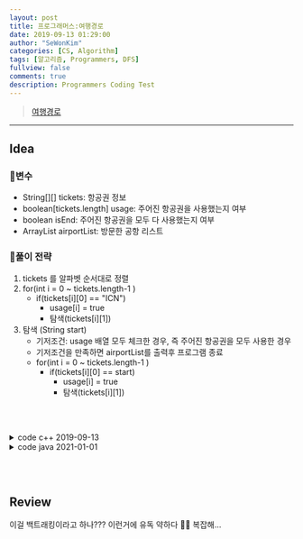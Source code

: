 ```yaml
---
layout: post
title: 프로그래머스:여행경로
date: 2019-09-13 01:29:00
author: "SeWonKim"
categories: [CS, Algorithm]
tags: [알고리즘, Programmers, DFS]
fullview: false
comments: true
description: Programmers Coding Test
---
```


> [여행경로](https://programmers.co.kr/learn/courses/30/lessons/43164)

---

## Idea

### 🥚변수

- String[][] tickets: 항공권 정보
- boolean[tickets.length] usage: 주어진 항공권을 사용했는지 여부
- boolean isEnd: 주어진 항공권을 모두 다 사용했는지 여부
- ArrayList<String> airportList: 방문한 공항 리스트

### 🍳풀이 전략

1. tickets 를 알파벳 순서대로 정렬 
2. for(int i = 0 ~ tickets.length-1 )
    - if(tickets[i][0] == "ICN")   
      - usage[i] = true
      - 탐색(tickets[i][1])
3. 탐색 (String start)
    - 기저조건: usage 배열 모두 체크한 경우, 즉 주어진 항공권을 모두 사용한 경우
    - 기저조건을 만족하면 airportList를 출력후 프로그램 종료
    - for(int i = 0 ~ tickets.length-1 )
      - if(tickets[i][0] == start)
        - usage[i] = true
        - 탐색(tickets[i][1])

&nbsp;  
&nbsp;


<details>
<summary>code c++ 2019-09-13</summary>
<div markdown="1">

1. 주어진 항공권을 모두 사용 👉 DFS
2. 가능한 경로가 2개인 경우 알파벳 순서로 방문 👉 sort

```cpp
#include <string>
#include <vector>
#include <algorithm>

using namespace std;

vector<string> answer;

void dfs (int n, string from, vector<vector<string>> tickets, vector<bool> check){
    answer.push_back(from);
    check[n] = true;

    for(int i=0; i<tickets.size(); i++){
        if(tickets[i][0] == from && check[i] == false){
            dfs(i, tickets[i][1], tickets, check);
            break;
        }
    }


}

vector<string> solution(vector<vector<string>> tickets) {

    sort(tickets.begin(), tickets.end());

    vector<bool> check(tickets.size(), false);

    // 인천부터 시작
    string from = "ICN";
    answer.push_back(from);
    for(int i=0; i<tickets.size(); i++){
        if(tickets[i][0] == from){
            dfs(i, tickets[i][1], tickets, check);
            break;
        }
    }

    return answer;
}
```

채점 결과  
정확성: 50.0  
합계: 50.0 / 100.0

테스트케이스 1, 2번은 실패하고 3, 4번은 성공했다.

### 반례

테스트 케이스 `[["ICN", "BOO"], ["ICN", "COO"], ["COO", "DOO"], ["DOO", "COO"], ["BOO", "DOO"], ["DOO", "BOO"], ["BOO", "ICN"], ["COO", "BOO"]]`의 경우  
정답은 `["ICN", "BOO", "DOO", "BOO", "ICN", "COO", "DOO", "COO", "BOO"]`가 나와야하는데 정렬때문에 ["COO", "BOO"], ["COO", "DOO"] 순서대로 정렬되어있다보니 ["COO", "BOO"] 경로로 먼저 가게된다.  
이 다음 "BOO"로 시작하는 항공권이 없기 때문에 ["COO", "DOO"]를 선택해야 모든 도시를 방문할 수 있게된다. 이 문제만 해결하면 될 것 같다!

모든 항공권을 쓸 수 있는 경로가 있는지 확인하고, 경로가 없다면 다른 경로를 찾도록한다.

## 개선된 Code

```cpp
#include <string>
#include <vector>
#include <algorithm>

using namespace std;

vector<string> answer;

bool dfs (string from, vector<vector<string>> tickets, vector<bool> check, int cnt){
    answer.push_back(from);

    // dfs 종료
    if(cnt == tickets.size()){
        return true;
    }

    for(int i=0; i<tickets.size(); i++){
        if(tickets[i][0] == from && check[i] == false){

            check[i] = true;

            // 이어지는 경로가 있는지 확인
            bool success = dfs(tickets[i][1], tickets, check, cnt+1);
            // 이어지는 경로가 있을 때
            if(success) {
                return true;
            }

            // 이어지는 경로가 없을 때 취소하고 다른 경로 찾기
            check[i] = false;
        }
    }

    answer.pop_back();
    return false;
}

vector<string> solution(vector<vector<string>> tickets) {

    sort(tickets.begin(), tickets.end());

    vector<bool> check(tickets.size(), false);

    // 인천부터 시작
    string from = "ICN";
    dfs(from, tickets, check, 0);

    return answer;
}
```

</div>
</details>


<details>
<summary>code java 2021-01-01</summary>
<div markdown="1">

- 정렬 후 DFS로 구현
- 모든 도시를 방문할 수 없는 경우는 주어지지 않으므로 일단 DFS를 돌린다.
- 한 도시를 여러번 중복해서 방문하는 경우가 있는데 그 때에는 경우에 따라서 모든 도시를 방문하지 못할 수도 있다.
- 따라서 모든 도시를 방문했는지 체크하는 isEnd 변수를 통해서 모든 도시를 방문하지 못한 경우에 해당 방문을 취소하고 다른 경우의 수를 선택한다. (백트래킹)
 
```java
import java.util.*;

class Solution {
    
    static boolean isEnd;
    static boolean[] usage;
    static ArrayList<String> airportList = new ArrayList<String>();
    public String[] solution(String[][] tickets) {
        // tickets 정렬
        Arrays.sort(tickets, new Comparator<String[]>(){
            @Override
            public int compare(String[] t1, String[] t2) {
                if(t1[0].equals(t2[0])) return t1[1].compareTo(t2[1]);
                return t1[0].compareTo(t2[0]);   
            }
        });
        
        usage = new boolean[tickets.length];
        for(int i=0; i<tickets.length; i++){
            System.out.println(tickets[i][0] + " " + tickets[i][1]);
            if(tickets[i][0].equals("ICN")){
                usage[i] = true;
                airportList.add("ICN");
                go(1, tickets[i][1], tickets);
                
                if(isEnd)   break;
                else {
                    Arrays.fill(usage, false);
                    airportList.clear();
                }
            }
        }
        
        String[] answer = new String[airportList.size()];
        for(int i=0; i<airportList.size(); i++){
            answer[i] = airportList.get(i);
        }
        return answer;
    }
    
    public void go(int count, String start, String[][] tickets) {
        
        // 기저조건
        if(count == tickets.length) {
            airportList.add(start);
            isEnd = true;
            return;
        }
        
        // 실행
        for(int i=0; i<tickets.length; i++){
            if(!usage[i] && tickets[i][0].equals(start)){
                usage[i] = true;
                airportList.add(start);
                go(count+1, tickets[i][1], tickets);
                
                // 끝까지 못갔을 때
                if(!isEnd) {
                    usage[i] = false;
                    airportList.remove(airportList.size()-1);
                }
            }
        }
    }
}
```

</div>
</details>

&nbsp;  
&nbsp;

## Review

이걸 백트래킹이라고 하나??? 이런거에 유독 약하다 🤦‍♀️ 복잡해...

&nbsp;  
&nbsp;
